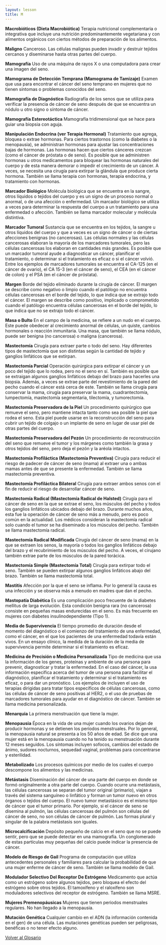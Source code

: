 ```yaml
---
layout: lesson
title: M
---
```


<a name="top"></a>

**Macrobióticos (Dieta Macrobiótica)**
Terapia nutricional complementaria o integrativa que incluye una nutrición predominantemente vegetariana y con alimentos orgánicos con ciertos métodos de preparación de los alimentos.

**Maligno**
Canceroso. Las células malignas pueden invadir y destruir tejidos cercanos y diseminarse hasta otras partes del cuerpo.

**Mamografía**
Uso de una máquina de rayos X o una computadora para crear una imagen del seno.

**Mamograma de Detección Temprana (Mamograma de Tamizaje)**
Examen que usa para encontrar el cáncer del seno temprano en mujeres que no tienen síntomas o problemas conocidos del seno.

**Mamografía de Diagnóstico**
Radiografía de los senos que se utiliza para verificar la presencia de cáncer de seno después de que se encuentra un nódulo u otro signo o síntoma de cáncer.

**Mamografía Estereotáctica**
Mamografía tridimensional que se hace para guiar una biopsia con aguja.

**Manipulación Endocrina (ver Terapia Hormonal)**
Tratamiento que agrega, bloquea o extrae hormonas. Para ciertos trastornos (como la diabetes o la menopausia), se administran hormonas para ajustar las concentraciones bajas de hormonas. Las hormonas hacen que ciertos cánceres crezcan (como el cáncer de próstata o de seno). Es posible que se administren hormonas u otros medicamentos para bloquear las hormonas naturales del cuerpo y de esta manera demorar o impedir el crecimiento de un cáncer. A veces, se necesita una cirugía para extirpar la glándula que produce cierta hormona. También se llama terapia con hormonas, terapia endocrina, y tratamiento con hormonas.

**Marcador Biológico**
Molécula biológica que se encuentra en la sangre, otros líquidos o tejidos del cuerpo y es un signo de un proceso normal o anormal, o de una afección o enfermedad. Un marcador biológico se utiliza a veces para determinar la respuesta del cuerpo a un tratamiento para una enfermedad o afección. También se llama marcador molecular y molécula distintiva.

**Marcador Tumoral**
Sustancia que se encuentra en los tejidos, la sangre u otros líquidos del cuerpo y que a veces es un signo de cáncer o de ciertas afecciones benignas (no cancerosas). Las células normales y las células cancerosas elaboran la mayoría de los marcadores tumorales, pero las células cancerosas los elaboran en cantidades más grandes. Es posible que un marcador tumoral ayude a diagnosticar un cáncer, planificar el tratamiento, o determinar si el tratamiento es eficaz o si el cáncer volvió. Entre los ejemplos de marcadores tumorales se encuentra el CA-125 (en el cáncer de ovario), el CA 15-3 (en el cáncer de seno), el CEA (en el cáncer de colon) y el PSA (en el cáncer de próstata).

**Margen**
Borde del tejido eliminado durante la cirugía de cáncer. El margen se describe como negativo o limpio cuando el patólogo no encuentra células cancerosas en el borde del tejido, lo que indica que se extrajo todo el cáncer. El margen se describe como positivo, implicado o comprometido cuando el patólogo encuentra células cancerosas en el borde del tejido, lo que indica que no se extrajo todo el cáncer.

**Masa o Bulto**
En el campo de la medicina, se refiere a un nudo en el cuerpo. Este puede obedecer al crecimiento anormal de células, un quiste, cambios hormonales o reacción inmunitaria. Una masa, que también se llama nódulo, puede ser benigna (no cancerosa) o maligna (cancerosa).

**Mastectomía**
Cirugía para extraer parte o todo del seno. Hay diferentes tipos de mastectomía que son distintas según la cantidad de tejido y ganglios linfáticos que se extirpan.

**Mastectomía Parcial**
Operación quirúrgica para extirpar el cáncer y un poco del tejido que lo rodea, pero no el seno en sí. También es posible que se extraigan algunos ganglios linfáticos debajo del brazo para hacerles una biopsia. Además, a veces se extrae parte del revestimiento de la pared del pecho cuando el cáncer está cerca de este. También se llama cirugía para conservar la mama, cirugía para preservar la mama, cuadrantectomía, lumpectomía, mastectomía segmentaria, tilectomía, y tumorectomía.

**Mastectomía Preservadora de la Piel**
Un procedimiento quirúrgico que remueve el seno, pero mantiene intacta tanto como sea posible la piel que rodea el seno. Esta piel puede usarse en la reconstrucción del seno para cubrir un tejido de colgajo o un implante de seno en lugar de usar piel de otras partes del cuerpo. 

**Mastectomía Preservadora del Pezón**
Un procedimiento de reconstrucción del seno que remueve el tumor y los márgenes como también la grasa y otros tejidos del seno, pero deja el pezón y la aréola intactos.

**Mastectomía Profiláctica (Mastectomía Preventiva)**
Cirugía para reducir el riesgo de padecer de cáncer de seno (mama) al extraer una o ambas mamas antes de que se presente la enfermedad. También se llama mastectomía preventiva.

**Mastectomía Profiláctica Bilateral**
Cirugía para extraer ambos senos con el fin de reducir el riesgo de desarrollar cáncer de seno.

**Mastectomía Radical (Mastectomía Radical de Halsted)**
Cirugía para el cáncer de seno en la que se extrae el seno, los músculos del pecho y todos los ganglios linfáticos ubicados debajo del brazo. Durante muchos años, esta fue la operación de cáncer de seno más a menudo, pero es poco común en la actualidad. Los médicos consideran la mastectomía radical solo cuando el tumor se ha diseminado a los músculos del pecho. También se llama mastectomía radical.

**Mastectomía Radical Modificada**
Cirugía del cáncer de seno (mama) en la que se extraen los senos, la mayoría o todos los ganglios linfáticos debajo del brazo y el recubrimiento de los músculos del pecho. A veces, el cirujano también extrae parte de los músculos de la pared torácica.

**Mastectomía Simple (Mastectomía Total)**
Cirugía para extirpar todo el seno. También se pueden extirpar algunos ganglios linfáticos abajo del brazo. También se llama mastectomía total.

**Mastitis**
Afección por la que el seno se inflama. Por lo general la causa es una infección y se observa más a menudo en madres que dan el pecho.

**Mastopatía Diabética**
Es una complicación poco frecuente de la diabetes mellitus de larga evolución. Esta condición benigna rara (no cancerosa) consiste en pequeñas masas endurecidas en el seno. Es más frecuente en mujeres con diabetes insulinodependiente (Tipo 1).

**Media de Supervivencia**
El tiempo promedio de duración desde el momento del diagnóstico o el comienzo del tratamiento de una enfermedad, como el cáncer, en el que los pacientes de una enfermedad todavía están vivos. En un ensayo clínico, la medida de la duración de la media de supervivencia permite determinar si el tratamiento es eficaz.

**Medicina de Precisión o Medicina Personalizada**
Tipo de medicina que usa la información de los genes, proteínas y ambiente de una persona para prevenir, diagnosticar y tratar la enfermedad. En el caso del cáncer, la usa información específica acerca del tumor de una persona para facilitar el diagnóstico, planificar el tratamiento y determinar si el tratamiento es eficaz, o para dar un pronóstico. Los ejemplos de incluyen el uso de terapias dirigidas para tratar tipos específicos de células cancerosas, como las células de cáncer de seno positivas al HER2, o el uso de pruebas de marcadores tumorales para ayudar en el diagnóstico de cáncer. También se llama medicina personalizada.

**Menarquia**
La primera menstruación que tiene la mujer. 

**Menopausia**
Época en la vida de una mujer cuando los ovarios dejan de producir hormonas y se detienen los períodos menstruales. Por lo general, la menopausia natural se presenta a los 50 años de edad. Se dice que una mujer está en la menopausia cuando no ha tenido su menstruación durante 12 meses seguidos. Los síntomas incluyen sofocos, cambios del estado de ánimo, sudores nocturnos, sequedad vaginal, problemas para concentrarse y esterilidad.

**Metabolizado**
Los procesos químicos por medio de los cuales el cuerpo descompone los alimentos y las medicinas.

**Metástasis**
Diseminación del cáncer de una parte del cuerpo en donde se formó originalmente a otra parte del cuerpo. Cuando ocurre una metástasis, las células cancerosas se separan del tumor original (primario), viajan a través del sistema sanguíneo o linfático y forman un tumor nuevo en otros órganos o tejidos del cuerpo. El nuevo tumor metastásico es el mismo tipo de cáncer que el tumor primario. Por ejemplo, si el cáncer de seno se disemina al pulmón, las células cancerosas del pulmón son células del cáncer de seno, no son células de cáncer de pulmón. Las formas plural y singular de la palabra metástasis son iguales.

**Microcalcificación**
Depósito pequeño de calcio en el seno que no se puede sentir, pero que se puede detectar en una mamografía. Un conglomerado de estas partículas muy pequeñas del calcio puede indicar la presencia de cáncer.

**Modelo de Riesgo de Gail**
Programa de computación que utiliza antecedentes personales y familiares para calcular la probabilidad de que una mujer enferme de cáncer de seno. También se llama modelo de Gail.

**Modulador Selectivo Del Receptor De Estrógeno**
Medicamento que actúa como un estrógeno sobre algunos tejidos, pero bloquea el efecto del estrógeno sobre otros tejidos. El tamoxifeno y el raloxifeno son moduladores selectivos del receptor de estrógeno. También se llama MSRE.

**Mujeres Premenopáusicas** 
Mujeres que tienen periodos menstruales regulares. No han llegado a la menopausia.

**Mutación Genética**
Cualquier cambio en el ADN (la información contenida en el gen) de una célula. Las mutaciones genéticas pueden ser peligrosas, benéficas o no tener efecto alguno.


<!--a href="#top">Volver arriba</a-->
<a href="https://scnslabutsa.github.io/myhthelperEduContent/Glossarysp/index.html">Volver al Glosario</a>

